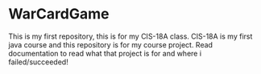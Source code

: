 # WarCardGame
This is my first repository, this is for my CIS-18A class.
CIS-18A is my first java course and this repository is for my course project.
Read documentation to read what that project is for and where i failed/succeeded!
